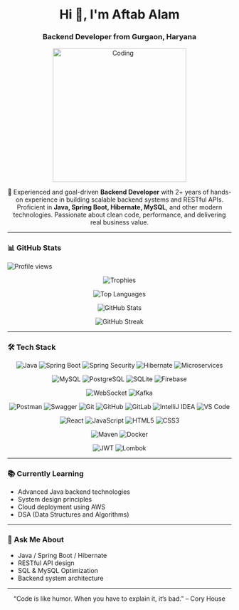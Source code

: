 <h1 align="center">Hi 👋, I'm Aftab Alam</h1>
<h3 align="center">Backend Developer from Gurgaon, Haryana</h3>

<p align="center">
  <img src="https://miro.medium.com/max/2800/0*OJ_EHzpajEM2fR2O" alt="Coding" width="300" />
</p>
<p align="center">
  🚀 Experienced and goal-driven <strong>Backend Developer</strong> with 2+ years of hands-on experience in building scalable backend systems and RESTful APIs. Proficient in <strong>Java, Spring Boot, Hibernate, MySQL</strong>, and other modern technologies. Passionate about clean code, performance, and delivering real business value.
</p>

---

### 📊 GitHub Stats
<p align="left">
  <img src="https://komarev.com/ghpvc/?username=theaftabalam&label=Profile%20views&color=0e75b6&style=flat" alt="Profile views" />
</p>

<p align="center">
  <img src="https://github-profile-trophy.vercel.app/?username=theaftabalam&theme=gruvbox" alt="Trophies" />
</p>

<p align="center">
  <img src="https://github-readme-stats.vercel.app/api/top-langs?username=theaftabalam&show_icons=true&locale=en&layout=compact" alt="Top Languages" />
</p>

<p align="center">
  <img src="https://github-readme-stats.vercel.app/api?username=theaftabalam&show_icons=true&locale=en" alt="GitHub Stats" />
</p>

<p align="center">
  <img src="https://streak-stats.demolab.com/?user=theaftabalam&theme=default" alt="GitHub Streak" />
</p>



---

### 🛠️ Tech Stack

<div align="center">

<!-- Core Backend -->
![Java](https://img.shields.io/badge/Java-%23ED8B00.svg?style=for-the-badge&logo=java&logoColor=white)
![Spring Boot](https://img.shields.io/badge/SpringBoot-%236DB33F.svg?style=for-the-badge&logo=springboot&logoColor=white)
![Spring Security](https://img.shields.io/badge/Spring%20Security-%2300BC8C.svg?style=for-the-badge&logo=springsecurity&logoColor=white)
![Hibernate](https://img.shields.io/badge/Hibernate-%23318C88.svg?style=for-the-badge&logo=hibernate&logoColor=white)
![Microservices](https://img.shields.io/badge/Microservices-%23FF5E00.svg?style=for-the-badge&logo=micro&logoColor=white)

<!-- Databases -->
![MySQL](https://img.shields.io/badge/MySQL-%2300f.svg?style=for-the-badge&logo=mysql&logoColor=white)
![PostgreSQL](https://img.shields.io/badge/PostgreSQL-%23316192.svg?style=for-the-badge&logo=postgresql&logoColor=white)
![SQLite](https://img.shields.io/badge/SQLite-%23003B57.svg?style=for-the-badge&logo=sqlite&logoColor=white)
![Firebase](https://img.shields.io/badge/Firebase-%23FFCA28.svg?style=for-the-badge&logo=firebase&logoColor=black)

<!-- Communication & Streaming -->
![WebSocket](https://img.shields.io/badge/WebSocket-%23007ACC.svg?style=for-the-badge&logo=websockets&logoColor=white)
![Kafka](https://img.shields.io/badge/Apache%20Kafka-231F20?style=for-the-badge&logo=apachekafka&logoColor=white)

<!-- Dev Tools -->
![Postman](https://img.shields.io/badge/Postman-%23FF6C37.svg?style=for-the-badge&logo=postman&logoColor=white)
![Swagger](https://img.shields.io/badge/Swagger-%2385EA2D.svg?style=for-the-badge&logo=swagger&logoColor=black)
![Git](https://img.shields.io/badge/Git-%23F05032.svg?style=for-the-badge&logo=git&logoColor=white)
![GitHub](https://img.shields.io/badge/GitHub-%23121011.svg?style=for-the-badge&logo=github&logoColor=white)
![GitLab](https://img.shields.io/badge/GitLab-%23FC6D26.svg?style=for-the-badge&logo=gitlab&logoColor=white)
![IntelliJ IDEA](https://img.shields.io/badge/IntelliJIDEA-%23000000.svg?style=for-the-badge&logo=intellijidea&logoColor=white)
![VS Code](https://img.shields.io/badge/VSCode-%23007ACC.svg?style=for-the-badge&logo=visualstudiocode&logoColor=white)

<!-- Frontend -->
![React](https://img.shields.io/badge/React-%2361DAFB.svg?style=for-the-badge&logo=react&logoColor=black)
![JavaScript](https://img.shields.io/badge/JavaScript-%23F7DF1E.svg?style=for-the-badge&logo=javascript&logoColor=black)
![HTML5](https://img.shields.io/badge/HTML5-%23E34F26.svg?style=for-the-badge&logo=html5&logoColor=white)
![CSS3](https://img.shields.io/badge/CSS3-%231572B6.svg?style=for-the-badge&logo=css3&logoColor=white)

<!-- Build & Container -->
![Maven](https://img.shields.io/badge/Maven-%23C71A36.svg?style=for-the-badge&logo=apachemaven&logoColor=white)
![Docker](https://img.shields.io/badge/Docker-%230db7ed.svg?style=for-the-badge&logo=docker&logoColor=white)

<!-- Auth & Utils -->
![JWT](https://img.shields.io/badge/JWT-%23000000.svg?style=for-the-badge&logo=jsonwebtokens&logoColor=white)
![Lombok](https://img.shields.io/badge/Lombok-%23ED8B00.svg?style=for-the-badge&logo=lombok&logoColor=white)

</div>



---

### 📚 Currently Learning

- Advanced Java backend technologies
- System design principles
- Cloud deployment using AWS
- DSA (Data Structures and Algorithms)

---

### 💬 Ask Me About

- Java / Spring Boot / Hibernate
- RESTful API design
- SQL & MySQL Optimization
- Backend system architecture

---

<!-- Optional footer or quote -->
<p align="center">
  “Code is like humor. When you have to explain it, it’s bad.” – Cory House
</p>
